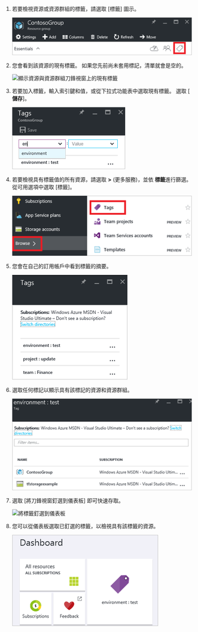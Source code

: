 1. 若要檢視資源或資源群組的標籤，請選取 [標籤] 圖示。 
   
     ![選取資源與資源群組刀鋒視窗上的標籤](./media/resource-manager-tag-resources/select-tag-icon.png)
2. 您會看到該資源的現有標籤。 如果您先前尚未套用標記，清單就會是空的。 

     ![顯示資源與資源群組刀鋒視窗上的現有標籤](./media/resource-manager-tag-resources/existing-tags.png)
3. 若要加入標籤，輸入索引鍵和值，或從下拉式功能表中選取現有標籤。 選取 [ **儲存**]。

     ![新增標籤](./media/resource-manager-tag-resources/tag-resources.png)
3. 若要檢視具有標籤值的所有資源，請選取 **>** (更多服務)，並依 **標籤**進行篩選。 從可用選項中選取 [標籤]。
   
     ![透過 [瀏覽中樞] 尋找標記](./media/resource-manager-tag-resources/browse-tags.png)
4. 您會在自己的訂用帳戶中看到標籤的摘要。
   
     ![顯示所有標記](./media/resource-manager-tag-resources/tag-taxonomy.png)
5. 選取任何標記以顯示具有該標記的資源和資源群組。
   
     ![顯示已加上標記的資源](./media/resource-manager-tag-resources/show-tagged-resources.png)
6. 選取 [將刀鋒視窗釘選到儀表板] 即可快速存取。
   
     ![將標籤釘選到儀表板](./media/resource-manager-tag-resources/pin-tag.png)
7. 您可以從儀表板選取已釘選的標籤，以檢視具有該標籤的資源。

     ![將標籤釘選到儀表板](./media/resource-manager-tag-resources/show-pinned-tag.png)


<!--HONumber=Feb17_HO1-->


